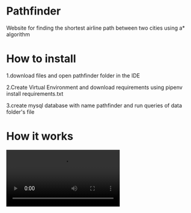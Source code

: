 # Pathfinder
Website for finding the shortest airline path between two cities using a* algorithm


# How to install

1.download files and open pathfinder folder in the IDE

2.Create Virtual Environment and download requirements using pipenv install requirements.txt

3.create mysql database with name pathfinder and run queries of data folder's file


# How it works

![](https://github.com/Modar-Mulla/Pathfinder/blob/main/20220828223120.mp4)
